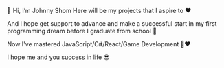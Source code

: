 👋 Hi, I’m Johnny Shom
Here will be my projects that I aspire to ❤️

And I hope get support to advance and make a successful start in my first programming dream before I graduate from school 🏫

Now I've mastered JavaScript/C#/React/Game Development 💯❤️

I hope me and you success in life 😎
